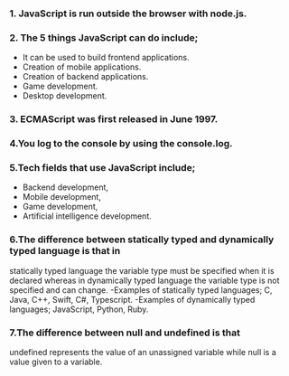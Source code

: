 ### 1. JavaScript is run outside the browser with node.js.
### 2. The 5 things JavaScript can do include;
- It can be used to build frontend applications.
- Creation of mobile applications.
- Creation of backend applications.
- Game development.
- Desktop development.
### 3. ECMAScript was first released in June 1997.
### 4.You log to the console by using the console.log.
### 5.Tech fields that use JavaScript include;
 - Backend development,
 - Mobile development,
 - Game development,
 - Artificial intelligence development.
### 6.The difference between statically typed and dynamically typed language is that in
statically typed language the variable type must be specified when it is declared 
whereas in dynamically typed language the variable type is not specified and can change.
 -Examples of statically typed languages;
  C, Java, C++, Swift, C#, Typescript.
  -Examples of dynamically typed languages;
  JavaScript, Python, Ruby.
### 7.The difference between null and undefined is that
undefined represents the value of an unassigned variable while null is a value given to a variable.
